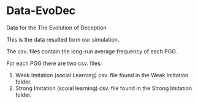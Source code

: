 # Data-EvoDec
Data for the The Evolution of Deception

This is the data resulted form our simulation.

The csv. files contain the long-run average frequency of each PGG.

For each PGG there are two csv. files:

1) Weak Imitation (social Learning) csv. file found in the Weak Imitation folder.
2) Strong Imitation (scoial learning) csv. file found in the Strong Imitation folder.

